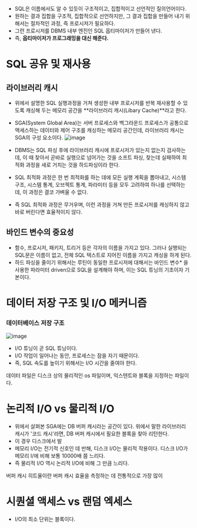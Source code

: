 

- SQL은 이름에서도 알 수 있듯이 구조적이고, 집합적이고 선언적인 질의언어이다.
- 원하는 결과 집합을 구조적, 집합적으로 선언하지만, 그 결과 집합을 만들어 내기 위해서는 절차적인 과정, 즉 프로시저가 필요하다. 
- 그런 프로시저를 DBMS 내부 엔진인 SQL 옵티마이저가 만들어 낸다.
- 즉, **옵티마이저가 프로그래밍을 대신 해준다.**

# SQL 공유 및 재사용

## 라이브러리 캐시
- 위에서 설명한 SQL 실행과정을 거쳐 생성한 내부 프로시저를 반복 재사용할 수 있도록 캐싱해 두는 메모리 공간을 **라이브러리 캐시(Libary Cache)**라고 한다.
- SGA(System Global Area)는 서버 프로세스와 백그라운드 프로세스가 공통으로 액세스하는 데이터와 제어 구조를 캐싱하는 메모리 공간인데, 라이브러리 캐시는 SGA의 구성 요소이다.
![image](https://user-images.githubusercontent.com/15938354/141728450-5a13fbe1-1403-4027-a639-19d86f0d617a.png)

- DBMS는 SQL 파싱 후에 라이브러리 캐시에 프로시저가 있는지 없는지 검사하는데, 이 때 찾아서 곧바로 실행으로 넘어가는 것을 소프트 파싱, 찾는데 실패하여 최적화 과정을 새로 거치는 것을 하드파싱이라 한다.
- SQL 최적화 과정은 한 번 최적화를 하는 데에 모든 실행 계획을 뽑아내고, 시스템 구조, 시스템 통계, 오브젝트 통계, 파라미터 등을 모두 고려하여 하나를 선택하는데, 이 과정은 결코 가벼울 수 없다.
- 즉 SQL 최적화 과정은 무거우며, 이런 과정을 거쳐 만든 프로시저를 캐싱하지 않고 바로 버린다면 효율적이지 않다.

## 바인드 변수의 중요성
- 함수, 프로시저, 패키지, 트리거 등은 각자의 이름을 가지고 있다. 그러나 실행되는 SQL문은 이름이 없고, 전체 SQL 텍스트로 지어진 이름을 가지고 캐싱을 하게 된다. 
- 하드 파싱을 줄이기 위해서는 루틴이 동일한 프로시저에 대해서는 바인드 변수* 을 사용한 파라미터 driven으로 SQL을 설계해야 하며, 이는 SQL 튜닝의 기초이자 기본이다.


# 데이터 저장 구조 및 I/O 메커니즘
### 데이터베이스 저장 구조 
![image](https://user-images.githubusercontent.com/15938354/141728664-759e4b04-4501-42e4-b516-3b0c2941365a.png)

- I/O 튜닝이 곧 SQL 튜닝이다.
- I/O 작업이 일어나는 동안, 프로세스는 잠을 자기 때문이다.
- 즉, SQL 속도를 높이기 위해서는 I/O 시간을 줄여야 한다.

데이터 파일은 디스크 상의 물리적인 os 파일이며, 익스텐트와 블록을 지정하는 파일이다.

# 논리적 I/O vs 물리적 I/O
- 위에서 살펴본 SGA에는 DB 버퍼 캐시라는 공간이 있다. 위에서 말한 라이브러리 캐시가 '코드 캐시'라면, DB 버퍼 캐시에서 필요한 블록을 찾아 리턴한다.
- 이 경우 디스크에서 발
- 메모리 I/O는 전기적 신호인 데 반해, 디스크 I/O는 물리적 작용이다. 디스크 I/O가 메모리 I/에 비해 보통 10000배 쯤 느리다.
- 즉 물리적 I/O 역시 논리적 I/O에 비해 그 만큼 느리다.

버퍼 캐시 히트율이란 버퍼 캐시 효율을 측정하는 데 전통적으로 가장 많이 

# 시퀀셜 액세스 vs 랜덤 엑세스 
- I/O의 최소 단위는 블록이다. 
